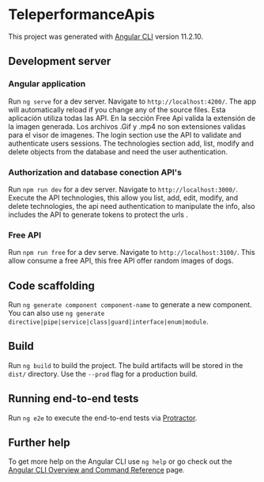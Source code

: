 # TeleperformanceApis

This project was generated with [Angular CLI](https://github.com/angular/angular-cli) version 11.2.10.

## Development server

### Angular application
Run `ng serve` for a dev server. Navigate to `http://localhost:4200/`. The app will automatically reload if you change any of the source files. Esta aplicación utiliza todas las API. En la sección Free Api valida la extensión de la imagen generada. Los archivos .Gif y .mp4 no son extensiones validas para el visor de imagenes. The login section use the API to validate and authenticate users sessions. The technologies section add, list, modify and delete objects from the database and need the user authentication.
### Authorization and database conection API's
Run `npm run dev` for a dev server. Navigate to `http://localhost:3000/`. Execute the API technologies, this allow you list, add, edit, modify, and delete technologies, the api need authentication to manipulate the info, also includes the API to generate tokens to protect the urls . 
### Free API
Run `npm run free` for a dev serve. Navigate to `http://localhost:3100/`. This allow consume a free API, this free API offer random images of dogs.

## Code scaffolding

Run `ng generate component component-name` to generate a new component. You can also use `ng generate directive|pipe|service|class|guard|interface|enum|module`.

## Build

Run `ng build` to build the project. The build artifacts will be stored in the `dist/` directory. Use the `--prod` flag for a production build.

## Running end-to-end tests

Run `ng e2e` to execute the end-to-end tests via [Protractor](http://www.protractortest.org/).

## Further help

To get more help on the Angular CLI use `ng help` or go check out the [Angular CLI Overview and Command Reference](https://angular.io/cli) page.
